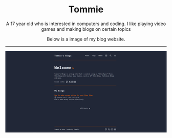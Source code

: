 <h1 align="center">Tommie</h1>
    <p align="center">
    </b> A 17 year old who is interested in computers and coding. I like playing video games and making blogs on certain topics
    <p align="center">
    </p>
        </p>
    <p align="center">
      Below is a image of my blog website.
        <hr>
    <img src="https://github.com/elite159844/elite159844/blob/main/tommie%20blog.PNG?raw=true">
  
